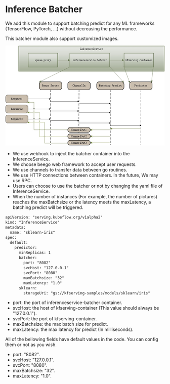 # Inference Batcher

We add this module to support batching predict for any ML frameworks (TensorFlow, PyTorch, ...) without decreasing the performance.

This batcher module also support customized images.

![Batcher](../../diagrams/batcher.jpg)

* We use webhook to inject the batcher container into the InferenceService. 
* We choose beego web framework to accept user requests.
* We use channels to transfer data between go routines.
* We use HTTP connections between containers. In the future, We may use RPC.
* Users can choose to use the batcher or not by changing the yaml file of InferenceService.
* When the number of instances (For example, the number of pictures) reaches the maxBatchsize or the latency meets the maxLatency, a batching predict will be triggered.
```
apiVersion: "serving.kubeflow.org/v1alpha2"
kind: "InferenceService"
metadata:
  name: "sklearn-iris"
spec:
  default:
    predictor:
      minReplicas: 1
      batcher:
        port: "8082"
        svcHost: "127.0.0.1"
        svcPort: "8080"
        maxBatchsize: "32"
        maxLatency: "1.0"
      sklearn:
        storageUri: "gs://kfserving-samples/models/sklearn/iris"
```
* port: the port of inferenceservice-batcher container.
* svcHost: the host of kfserving-container (This value should always be "127.0.0.1").
* svcPort: the port of kfserving-container.
* maxBatchsize: the max batch size for predict.
* maxLatency: the max latency for predict (In milliseconds).

All of the bellowing fields have default values in the code. You can config them or not as you wish.
* port: "8082".
* svcHost: "127.0.0.1".
* svcPort: "8080".
* maxBatchsize: "32".
* maxLatency: "1.0".
